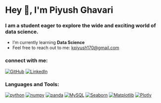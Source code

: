 #                                                                                   Hey :raising_hand:, I'm Piyush Ghavari                     # 
### I am a student eager to explore the wide and exciting world of data science.
-  I’m currently learning **Data Science** 
-  Feel free to reach out to me: kpiyush170@gmail.com

### connect with me:

[![GitHub](https://img.icons8.com/ios-glyphs/48/000000/github.png)](https://github.com/Piyush-ghavari)
[![LinkedIn](https://img.icons8.com/color/48/000000/linkedin.png)](https://www.linkedin.com/in/piyush-ghavari-582645158/)

### Languages and Tools:
[![python](https://img.icons8.com/?size=100&id=pIJdjOoL6KfU&format=png&color=000000/github.png)](https://www.python.org)
[![numpy](https://img.icons8.com/?size=100&id=aR9CXyMagKIS&format=png&color=000000/github.png)](https://numpy.org)
[![panda](https://img.icons8.com/?size=100&id=xSkewUSqtErH&format=png&color=000000/github.png)](https://pandas.pydata.org)
[![MySQL](https://img.icons8.com/?size=100&id=9nLaR5KFGjN0&format=png&color=000000/github.png)](https://www.mysql.com)
[![Seaborn](https://img.icons8.com/external-flaticons-flat-flat-icons/64/000000/external-data-science-computer-science-flaticons-flat-flat-icons.png)](https://seaborn.pydata.org)
[![Matplotlib](https://img.icons8.com/external-flaticons-lineal-color-flat-icons/64/000000/external-graph-data-science-flaticons-lineal-color-flat-icons.png)](https://matplotlib.org)
[![Plotly](https://img.icons8.com/color/48/000000/line-chart.png)](https://plotly.com)
